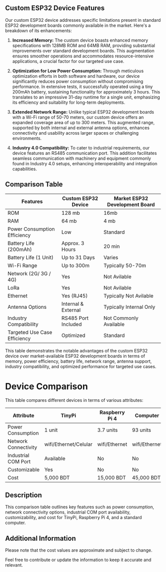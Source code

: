 ## Custom ESP32 Device Features

Our custom ESP32 device addresses specific limitations present in standard ESP32 development boards commonly available in the market. Here's a breakdown of its enhancements:

1. **Increased Memory:** The custom device boasts enhanced memory specifications with 128MB ROM and 64MB RAM, providing substantial improvements over standard development boards. This augmentation ensures smoother operations and accommodates resource-intensive applications, a crucial factor for our targeted use case.

2. **Optimization for Low Power Consumption:** Through meticulous optimization efforts in both software and hardware, our device significantly reduces power consumption without compromising performance. In extensive tests, it successfully operated using a tiny 200mAh battery, sustaining functionality for approximately 3 hours. This translates to an impressive 31-day runtime for a single unit, emphasizing its efficiency and suitability for long-term deployments.

3. **Extended Network Range:** Unlike typical ESP32 development boards with a Wi-Fi range of 50-70 meters, our custom device offers an expanded coverage area of up to 300 meters. This augmented range, supported by both internal and external antenna options, enhances connectivity and usability across larger spaces or challenging environments.

4. **Industry 4.0 Compatibility:** To cater to industrial requirements, our device features an RS485 communication port. This addition facilitates seamless communication with machinery and equipment commonly found in Industry 4.0 setups, enhancing interoperability and integration capabilities.

## Comparison Table

| Features                      | Custom ESP32 Device | Market ESP32 Development Board |
|-------------------------------|---------------------|--------------------------------|
| ROM                           | 128 mb               | 16mb                          |
| RAM                           | 64 mb                | 4 mb                          |
| Power Consumption Efficiency  | Low                 | Standard                       |
| Battery Life (200mAh)         | Approx. 3 Hours     | 20 min                         |
| Battery Life (1 Unit)         | Up to 31 Days       | Varies                         |
| Wi-Fi Range                   | Up to 300m          | Typically 50-70m               |
| Network (2G/ 3G / 4G)         | Yes                 | Not Avilable                   |
| LoRa                          | Yes                 | Not Avilable                   |
| Ethernet                      | Yes (RJ45)          | Typically Not Avilable         |
| Antenna Options               | Internal & External | Typically Internal Only        |
| Industry Compatibility        | RS485 Port Included | Not Commonly Available         |
| Targeted Use Case Efficiency  | Optimized           | Standard                       |

This table demonstrates the notable advantages of the custom ESP32 device over market-available ESP32 development boards in terms of memory, power efficiency, battery life, network range, antenna support, industry compatibility, and optimized performance for targeted use cases.



# Device Comparison

This table compares different devices in terms of various attributes:

| Attribute              | TinyPi                   | Raspberry Pi 4          | Computer              |
|------------------------|--------------------------|-------------------------|-----------------------|
| Power Consumption      | 1 unit                   | 3.7 units               | 93 units              |
| Network Connectivity   | wifi/Ethernet/Celular    | wifi/Ethernet           | wifi/Ethernet         |
| Industrial COM Port    | Available                | No                      | No                    |
| Customizable           | Yes                      | No                      | No                    |
| Cost                   | 5,000 BDT                  | 15,000   BDT              | 45,000      BDT         |

## Description

This comparison table outlines key features such as power consumption, network connectivity options, industrial COM port availability, customizability, and cost for TinyPi, Raspberry Pi 4, and a standard computer.

## Additional Information

Please note that the cost values are approximate and subject to change.

Feel free to contribute or update the information to keep it accurate and relevant.






